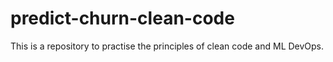 # predict-churn-clean-code

This is a repository to practise the principles of clean code and ML DevOps.
